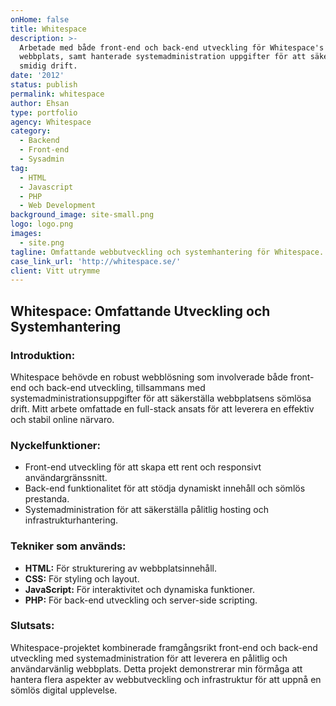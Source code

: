 ```yaml
---
onHome: false
title: Whitespace
description: >-
  Arbetade med både front-end och back-end utveckling för Whitespace's
  webbplats, samt hanterade systemadministration uppgifter för att säkerställa
  smidig drift.
date: '2012'
status: publish
permalink: whitespace
author: Ehsan
type: portfolio
agency: Whitespace
category:
  - Backend
  - Front-end
  - Sysadmin
tag:
  - HTML
  - Javascript
  - PHP
  - Web Development
background_image: site-small.png
logo: logo.png
images:
  - site.png
tagline: Omfattande webbutveckling och systemhantering för Whitespace.
case_link_url: 'http://whitespace.se/'
client: Vitt utrymme
---
```

<h2>Whitespace: Omfattande Utveckling och Systemhantering</h2>

<h3>Introduktion:</h3>
<p>
  Whitespace behövde en robust webblösning som involverade både front-end och back-end utveckling, tillsammans med systemadministrationsuppgifter för att säkerställa webbplatsens sömlösa drift. Mitt arbete omfattade en full-stack ansats för att leverera en effektiv och stabil online närvaro.
</p>

<h3>Nyckelfunktioner:</h3>
<ul>
  <li>Front-end utveckling för att skapa ett rent och responsivt användargränssnitt.</li>
  <li>Back-end funktionalitet för att stödja dynamiskt innehåll och sömlös prestanda.</li>
  <li>Systemadministration för att säkerställa pålitlig hosting och infrastrukturhantering.</li>
</ul>

<h3>Tekniker som används:</h3>
<ul>
  <li><b>HTML:</b> För strukturering av webbplatsinnehåll.</li>
  <li><b>CSS:</b> För styling och layout.</li>
  <li><b>JavaScript:</b> För interaktivitet och dynamiska funktioner.</li>
  <li><b>PHP:</b> För back-end utveckling och server-side scripting.</li>
</ul>

<h3>Slutsats:</h3>
<p>
  Whitespace-projektet kombinerade framgångsrikt front-end och back-end utveckling med systemadministration för att leverera en pålitlig och användarvänlig webbplats. Detta projekt demonstrerar min förmåga att hantera flera aspekter av webbutveckling och infrastruktur för att uppnå en sömlös digital upplevelse.
</p>
